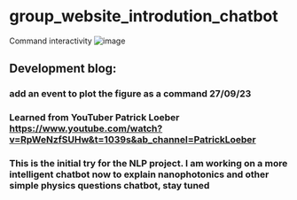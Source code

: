 # group_website_introdution_chatbot

Command interactivity
![image](https://github.com/ZooBeasts/group_website_introdution_chatbot/assets/75404784/dbc30aec-732c-4af5-9745-4bcd83a1c8da)



## Development blog: 

### add an event to plot the figure as a command 27/09/23

### Learned from YouTuber Patrick Loeber  https://www.youtube.com/watch?v=RpWeNzfSUHw&t=1039s&ab_channel=PatrickLoeber

### This is the initial try for the NLP project. I am working on a more intelligent chatbot now to explain nanophotonics and other simple physics questions chatbot, stay tuned 
